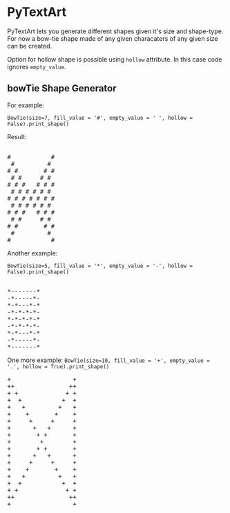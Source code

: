 
# PyTextArt

PyTextArt lets you generate different shapes given it's size and shape-type.
For now a bow-tie shape made of  any given characaters of  any given size can be created.

Option for hollow shape is possible using `hollow` attribute. In this case code ignores `empty_value`.

## bowTie Shape Generator

For example:

`BowTie(size=7, fill_value = '#', empty_value = ' ', hollow = False).print_shape()`

Result:

<pre>

#           #
 #         # 
# #       # #
 # #     # # 
# # #   # # #
 # # # # # # 
# # # # # # #
 # # # # # # 
# # #   # # #
 # #     # # 
# #       # #
 #         # 
#           #
</pre>

Another example:

`BowTie(size=5, fill_value = '*', empty_value = '-', hollow = False).print_shape()`

<pre> 
*-------*
-*-----*-
*-*---*-*
-*-*-*-*-
*-*-*-*-*
-*-*-*-*-
*-*---*-*
-*-----*-
*-------*
</pre>

One more example:
`BowTie(size=10, fill_value = '+', empty_value = '.', hollow = True).print_shape()`

<pre>
+                 +
++               ++
+ +             + +
+  +           +  +
+   +         +   +
+    +       +    +
+     +     +     +
+      +   +      +
+       + +       +
+        +        +
+       + +       +
+      +   +      +
+     +     +     +
+    +       +    +
+   +         +   +
+  +           +  +
+ +             + +
++               ++
+                 +
</pre>